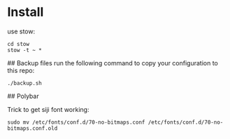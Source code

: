 # Install

use stow:
~~~
cd stow
stow -t ~ *
~~~

## Backup files
run the following command to copy your configuration to this repo:
~~~
./backup.sh
~~~

## Polybar

Trick to get siji font working:
~~~
sudo mv /etc/fonts/conf.d/70-no-bitmaps.conf /etc/fonts/conf.d/70-no-bitmaps.conf.old
~~~
